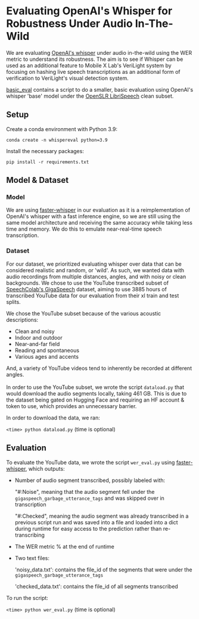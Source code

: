 # Evaluating OpenAI's Whisper for Robustness Under Audio In-The-Wild
We are evaluating [OpenAI's whisper](https://github.com/openai/whisper/tree/main?tab=readme-ov-file) under audio in-the-wild using the WER metric to understand its robustness. The aim is to see if Whisper can be used as an additional feature to Mobile X Lab's VeriLight system by focusing on hashing live speech transcriptions as an additional form of verification to VeriLight's visual detection system.

[basic_eval](./basic_eval) contains a script to do a smaller, basic evaluation using OpenAI's whisper 'base' model under the [OpenSLR LibriSpeech](https://huggingface.co/datasets/openslr/librispeech_asr) clean subset.
## Setup
Create a conda environment with Python 3.9:

`conda create -n whispereval python=3.9`

Install the necessary packages:

`pip install -r requirements.txt`

## Model & Dataset
### Model
We are using [faster-whisper](https://github.com/SYSTRAN/faster-whisper) in our evaluation as it is a reimplementation of OpenAI's whisper with a fast inference engine, so we are still using the same model architecture and receiving the same accuracy while taking less time and memory. We do this to emulate near-real-time speech transcription.
### Dataset
For our dataset, we prioritized evaluating whisper over data that can be considered realistic and random, or 'wild'. As such, we wanted data with audio recordings from multiple distances, angles, and with noisy or clean backgrounds. We chose to use the YouTube transcribed subset of [SpeechColab's GigaSpeech](https://github.com/SpeechColab/GigaSpeech) dataset, aiming to use 3885 hours of transcribed YouTube data for our evaluation from their xl train and test splits.

We chose the YouTube subset because of the various acoustic descriptions:
- Clean and noisy
- Indoor and outdoor
- Near-and-far field
- Reading and spontaneous
- Various ages and accents
<!-- end of list -->
And, a variety of YouTube videos tend to inherently be recorded at different angles.\
\
In order to use the YouTube subset, we wrote the script `dataload.py` that would download the audio segments locally, taking 461 GB. This is due to the dataset being gated on Hugging Face and requiring an HF account & token to use, which provides an unnecessary barrier.

In order to download the data, we ran: 

`<time> python dataload.py` (time is optional)

## Evaluation
To evaluate the YouTube data, we wrote the script `wer_eval.py` using [faster-whisper](https://github.com/SYSTRAN/faster-whisper), which outputs:
- Number of audio segment transcribed, possibly labeled with:
  
  "#:Noise", meaning that the audio segment fell under the `gigaspeech_garbage_utterance_tags` and was skipped over in transcription

  "#:Checked", meaning the audio segment was already transcribed in a previous script run and was saved into a file and loaded into a dict during runtime for easy access to the prediction rather than re-transcribing
  
- The WER metric % at the end of runtime
- Two text files:
  
   'noisy_data.txt': contains the file_id of the segments that were under the `gigaspeech_garbage_utterance_tags`
  
    'checked_data.txt': contains the file_id of all segments transcribed
<!-- end oflist -->
To run the script: 

`<time> python wer_eval.py` (time is optional)
